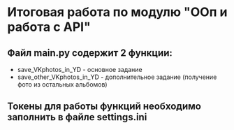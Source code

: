 # Итоговая работа по модулю "ООп и работа с API"
## Файл **main.py** содержит 2 функции:
- save_VKphotos_in_YD - основное задание
- save_other_VKphotos_in_YD - дополнительное задание (получение фото из остальных альбомов)   
## Токены для работы функций необходимо заполнить в файле **settings.ini**